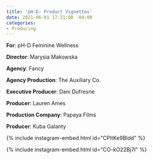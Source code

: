 ```yaml
---
title: 'pH-D: Product Vignettes'
date: 2021-06-01 17:21:00 -04:00
categories:
- Producing
---
```


**For**: pH-D Feminine Wellness

**Director**: Marysia Makowska

**Agency**: Fancy

**Agency Production**: The Auxiliary Co.

**Executive Producer**: Dani Dufresne

**Producer**: Lauren Ames

**Production Company**: Papaya Films

**Producer**: Kuba Galanty


{% include instagram-embed.html id="CPltKe9Bldd" %}

{% include instagram-embed.html id="CO-kO22Bj7I" %}


